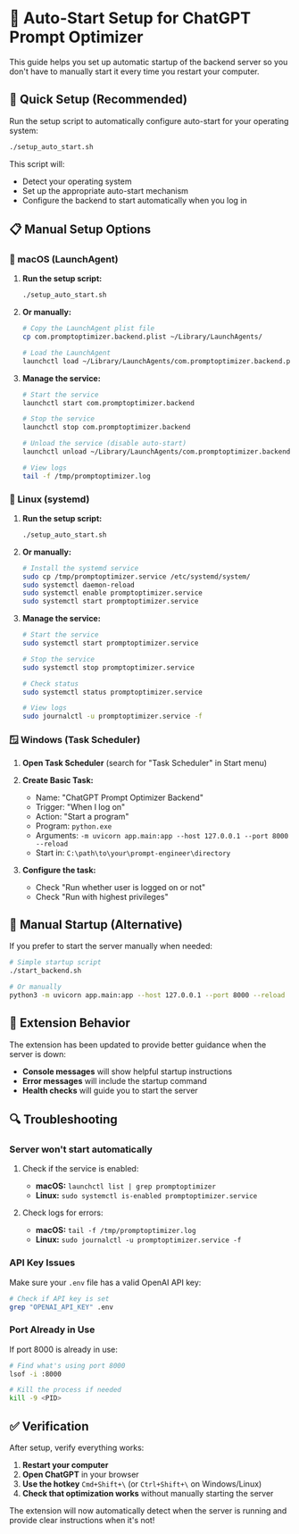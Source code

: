 # 🚀 Auto-Start Setup for ChatGPT Prompt Optimizer

This guide helps you set up automatic startup of the backend server so you don't have to manually start it every time you restart your computer.

## 🎯 Quick Setup (Recommended)

Run the setup script to automatically configure auto-start for your operating system:

```bash
./setup_auto_start.sh
```

This script will:
- Detect your operating system
- Set up the appropriate auto-start mechanism
- Configure the backend to start automatically when you log in

## 📋 Manual Setup Options

### 🍎 macOS (LaunchAgent)

1. **Run the setup script:**
   ```bash
   ./setup_auto_start.sh
   ```

2. **Or manually:**
   ```bash
   # Copy the LaunchAgent plist file
   cp com.promptoptimizer.backend.plist ~/Library/LaunchAgents/
   
   # Load the LaunchAgent
   launchctl load ~/Library/LaunchAgents/com.promptoptimizer.backend.plist
   ```

3. **Manage the service:**
   ```bash
   # Start the service
   launchctl start com.promptoptimizer.backend
   
   # Stop the service
   launchctl stop com.promptoptimizer.backend
   
   # Unload the service (disable auto-start)
   launchctl unload ~/Library/LaunchAgents/com.promptoptimizer.backend.plist
   
   # View logs
   tail -f /tmp/promptoptimizer.log
   ```

### 🐧 Linux (systemd)

1. **Run the setup script:**
   ```bash
   ./setup_auto_start.sh
   ```

2. **Or manually:**
   ```bash
   # Install the systemd service
   sudo cp /tmp/promptoptimizer.service /etc/systemd/system/
   sudo systemctl daemon-reload
   sudo systemctl enable promptoptimizer.service
   sudo systemctl start promptoptimizer.service
   ```

3. **Manage the service:**
   ```bash
   # Start the service
   sudo systemctl start promptoptimizer.service
   
   # Stop the service
   sudo systemctl stop promptoptimizer.service
   
   # Check status
   sudo systemctl status promptoptimizer.service
   
   # View logs
   sudo journalctl -u promptoptimizer.service -f
   ```

### 🪟 Windows (Task Scheduler)

1. **Open Task Scheduler** (search for "Task Scheduler" in Start menu)

2. **Create Basic Task:**
   - Name: "ChatGPT Prompt Optimizer Backend"
   - Trigger: "When I log on"
   - Action: "Start a program"
   - Program: `python.exe`
   - Arguments: `-m uvicorn app.main:app --host 127.0.0.1 --port 8000 --reload`
   - Start in: `C:\path\to\your\prompt-engineer\directory`

3. **Configure the task:**
   - Check "Run whether user is logged on or not"
   - Check "Run with highest privileges"

## 🔧 Manual Startup (Alternative)

If you prefer to start the server manually when needed:

```bash
# Simple startup script
./start_backend.sh

# Or manually
python3 -m uvicorn app.main:app --host 127.0.0.1 --port 8000 --reload
```

## 🎯 Extension Behavior

The extension has been updated to provide better guidance when the server is down:

- **Console messages** will show helpful startup instructions
- **Error messages** will include the startup command
- **Health checks** will guide you to start the server

## 🔍 Troubleshooting

### Server won't start automatically
1. Check if the service is enabled:
   - **macOS:** `launchctl list | grep promptoptimizer`
   - **Linux:** `sudo systemctl is-enabled promptoptimizer.service`

2. Check logs for errors:
   - **macOS:** `tail -f /tmp/promptoptimizer.log`
   - **Linux:** `sudo journalctl -u promptoptimizer.service -f`

### API Key Issues
Make sure your `.env` file has a valid OpenAI API key:
```bash
# Check if API key is set
grep "OPENAI_API_KEY" .env
```

### Port Already in Use
If port 8000 is already in use:
```bash
# Find what's using port 8000
lsof -i :8000

# Kill the process if needed
kill -9 <PID>
```

## ✅ Verification

After setup, verify everything works:

1. **Restart your computer**
2. **Open ChatGPT** in your browser
3. **Use the hotkey** `Cmd+Shift+\` (or `Ctrl+Shift+\` on Windows/Linux)
4. **Check that optimization works** without manually starting the server

The extension will now automatically detect when the server is running and provide clear instructions when it's not!
